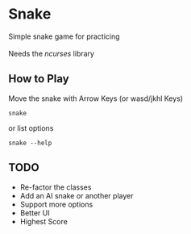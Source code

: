 # Snake
  Simple snake game for practicing\
  \
  Needs the *ncurses* library

## How to Play
  Move the snake with Arrow Keys (or wasd/jkhl Keys)
```
snake 
```
or list options
```
snake --help
```

## TODO
- Re-factor the classes
- Add an AI snake or another player
- Support more options
- Better UI
- Highest Score
